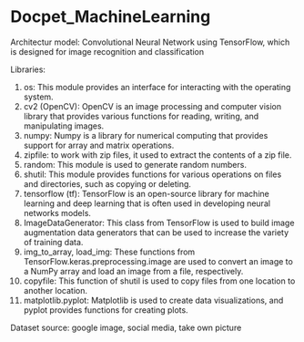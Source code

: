 # Docpet_MachineLearning

Architectur model: Convolutional Neural Network using TensorFlow, which is designed for image recognition and classification

Libraries:
1. os: This module provides an interface for interacting with the operating system.
2. cv2 (OpenCV): OpenCV is an image processing and computer vision library that provides various functions for reading, writing, and manipulating images.
3. numpy: Numpy is a library for numerical computing that provides support for array and matrix operations.
4. zipfile: to work with zip files, it used to extract the contents of a zip file.
5. random: This module is used to generate random numbers.
6. shutil: This module provides functions for various operations on files and directories, such as copying or deleting.
7. tensorflow (tf): TensorFlow is an open-source library for machine learning and deep learning that is often used in developing neural networks models.
8. ImageDataGenerator: This class from TensorFlow is used to build image augmentation data generators that can be used to increase the variety of training data.
9. img_to_array, load_img: These functions from TensorFlow.keras.preprocessing.image are used to convert an image to a NumPy array and load an image from a file, respectively.
10. copyfile: This function of shutil is used to copy files from one location to another location.
11. matplotlib.pyplot: Matplotlib is used to create data visualizations, and pyplot provides functions for creating plots.

Dataset source: google image, social media, take own picture
